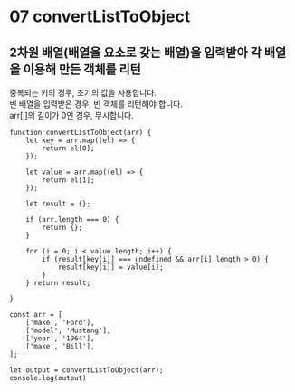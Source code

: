 # 07 convertListToObject

## 2차원 배열(배열을 요소로 갖는 배열)을 입력받아 각 배열을 이용해 만든 객체를 리턴 <br/>

중복되는 키의 경우, 초기의 값을 사용합니다. <br/>
빈 배열을 입력받은 경우, 빈 객체를 리턴해야 합니다. <br/>
arr[i]의 길이가 0인 경우, 무시합니다. <br/>

```
function convertListToObject(arr) {
    let key = arr.map((el) => {
        return el[0];
    });

    let value = arr.map((el) => {
        return el[1];
    });

    let result = {};

    if (arr.length === 0) {
        return {};
    }

    for (i = 0; i < value.length; i++) {
        if (result[key[i]] === undefined && arr[i].length > 0) {
            result[key[i]] = value[i];
        }
    } return result;

}

const arr = [
    ['make', 'Ford'],
    ['model', 'Mustang'],
    ['year', '1964'],
    ['make', 'Bill'],
];

let output = convertListToObject(arr);
console.log(output)

```